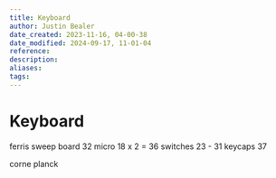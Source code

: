 ```yaml
---
title: Keyboard
author: Justin Bealer
date_created: 2023-11-16, 04-00-38
date_modified: 2024-09-17, 11-01-04
reference: 
description: 
aliases: 
tags: 
---
```

# Keyboard
ferris sweep
board 32
micro 18 x 2 = 36
switches 23 - 31
keycaps 37

corne
planck

